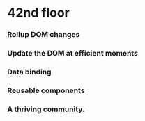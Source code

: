 # 42nd floor

### Rollup DOM changes
### Update the DOM at efficient moments
### Data binding
### Reusable components

### A thriving community.
